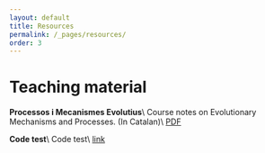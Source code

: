 ```yaml
---
layout: default
title: Resources
permalink: /_pages/resources/
order: 3
---
```


# Teaching material
**Processos i Mecanismes Evolutius**\\
Course notes on Evolutionary Mechanisms and Processes. (In Catalan)\\
[PDF](https://drive.google.com/uc?export=download&id=1QSC1axeGLP7noyhn4hNTc78Sb1M1c8ce)

**Code test**\\
Code test\\
[link](https://moibernabeu.github.io/tutorials/miau/)
